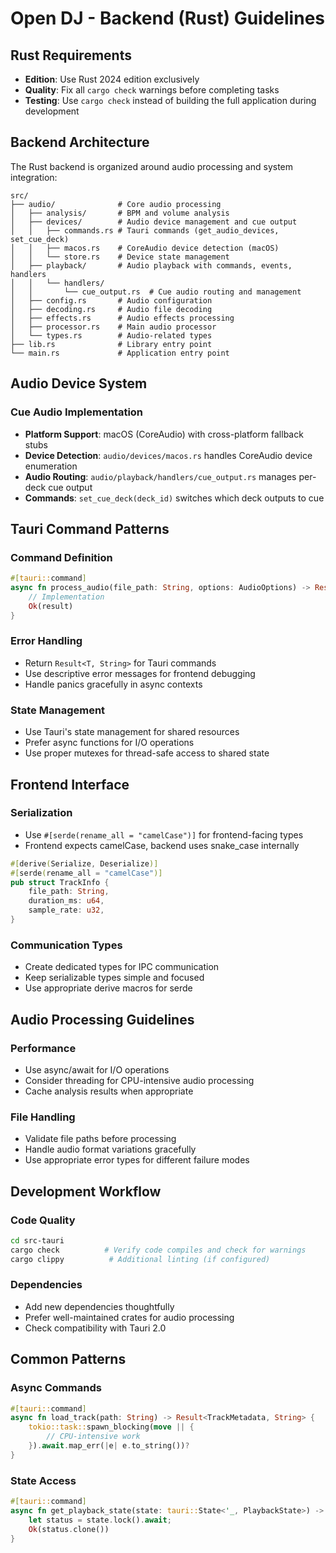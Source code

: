 # Open DJ - Backend (Rust) Guidelines

## Rust Requirements

- **Edition**: Use Rust 2024 edition exclusively
- **Quality**: Fix all `cargo check` warnings before completing tasks
- **Testing**: Use `cargo check` instead of building the full application during development

## Backend Architecture

The Rust backend is organized around audio processing and system integration:

```
src/
├── audio/              # Core audio processing
│   ├── analysis/       # BPM and volume analysis
│   ├── devices/        # Audio device management and cue output
│   │   ├── commands.rs # Tauri commands (get_audio_devices, set_cue_deck)
│   │   ├── macos.rs    # CoreAudio device detection (macOS)
│   │   └── store.rs    # Device state management
│   ├── playback/       # Audio playback with commands, events, handlers
│   │   └── handlers/
│   │       └── cue_output.rs  # Cue audio routing and management
│   ├── config.rs       # Audio configuration
│   ├── decoding.rs     # Audio file decoding
│   ├── effects.rs      # Audio effects processing
│   ├── processor.rs    # Main audio processor
│   └── types.rs        # Audio-related types
├── lib.rs              # Library entry point
└── main.rs             # Application entry point
```

## Audio Device System

### Cue Audio Implementation
- **Platform Support**: macOS (CoreAudio) with cross-platform fallback stubs
- **Device Detection**: `audio/devices/macos.rs` handles CoreAudio device enumeration
- **Audio Routing**: `audio/playback/handlers/cue_output.rs` manages per-deck cue output
- **Commands**: `set_cue_deck(deck_id)` switches which deck outputs to cue

## Tauri Command Patterns

### Command Definition
```rust
#[tauri::command]
async fn process_audio(file_path: String, options: AudioOptions) -> Result<AudioResult, String> {
    // Implementation
    Ok(result)
}
```

### Error Handling
- Return `Result<T, String>` for Tauri commands
- Use descriptive error messages for frontend debugging
- Handle panics gracefully in async contexts

### State Management
- Use Tauri's state management for shared resources
- Prefer async functions for I/O operations
- Use proper mutexes for thread-safe access to shared state

## Frontend Interface

### Serialization
- Use `#[serde(rename_all = "camelCase")]` for frontend-facing types
- Frontend expects camelCase, backend uses snake_case internally

```rust
#[derive(Serialize, Deserialize)]
#[serde(rename_all = "camelCase")]
pub struct TrackInfo {
    file_path: String,
    duration_ms: u64,
    sample_rate: u32,
}
```

### Communication Types
- Create dedicated types for IPC communication
- Keep serializable types simple and focused
- Use appropriate derive macros for serde

## Audio Processing Guidelines

### Performance
- Use async/await for I/O operations
- Consider threading for CPU-intensive audio processing
- Cache analysis results when appropriate

### File Handling
- Validate file paths before processing
- Handle audio format variations gracefully
- Use appropriate error types for different failure modes

## Development Workflow

### Code Quality
```bash
cd src-tauri
cargo check          # Verify code compiles and check for warnings
cargo clippy          # Additional linting (if configured)
```

### Dependencies
- Add new dependencies thoughtfully
- Prefer well-maintained crates for audio processing
- Check compatibility with Tauri 2.0

## Common Patterns

### Async Commands
```rust
#[tauri::command]
async fn load_track(path: String) -> Result<TrackMetadata, String> {
    tokio::task::spawn_blocking(move || {
        // CPU-intensive work
    }).await.map_err(|e| e.to_string())?
}
```

### State Access
```rust
#[tauri::command]
async fn get_playback_state(state: tauri::State<'_, PlaybackState>) -> Result<PlayerStatus, String> {
    let status = state.lock().await;
    Ok(status.clone())
}
```